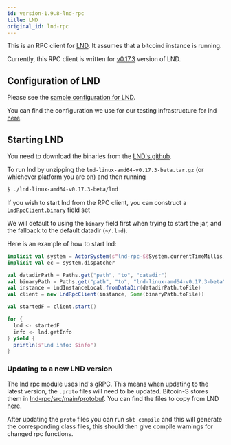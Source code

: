 ```yaml
---
id: version-1.9.8-lnd-rpc
title: LND
original_id: lnd-rpc
---
```


This is an RPC client for [LND](https://github.com/LightningNetwork/lnd). It assumes that a bitcoind instance is running.

Currently, this RPC client is written for [v0.17.3](https://github.com/lightningnetwork/lnd/releases/tag/v0.17.3-beta) version of LND.

## Configuration of LND

Please see the [sample configuration for LND](https://github.com/lightningnetwork/lnd/blob/v0.17.3-beta/sample-lnd.conf).

You can find the configuration we use for our testing infrastructure for lnd [here](https://github.com/bitcoin-s/bitcoin-s/blob/656e0928bf1bf4f511f60dec625699b454f29a1f/testkit/src/main/scala/org/bitcoins/testkit/lnd/LndRpcTestUtil.scala#L90).

## Starting LND

You need to download the binaries from the [LND's github](https://github.com/lightningnetwork/lnd/releases/tag/v0.17.3-beta).

To run lnd by unzipping the `lnd-linux-amd64-v0.17.3-beta.tar.gz` (or whichever platform you are on) and then running

```bash
$ ./lnd-linux-amd64-v0.17.3-beta/lnd
```

If you wish to start lnd from the RPC client, you can construct a [`LndRpcClient.binary`](https://github.com/bitcoin-s/bitcoin-s/blob/656e0928bf1bf4f511f60dec625699b454f29a1f/lnd-rpc/src/main/scala/org/bitcoins/lnd/rpc/LndRpcClient.scala#L35) field set

We will default to using the `binary` field first when trying to start the jar, and the fallback to the default datadir (`~/.lnd`).

Here is an example of how to start lnd:


```scala
implicit val system = ActorSystem(s"lnd-rpc-${System.currentTimeMillis}")
implicit val ec = system.dispatcher

val datadirPath = Paths.get("path", "to", "datadir")
val binaryPath = Paths.get("path", "to", "lnd-linux-amd64-v0.17.3-beta", "lnd")
val instance = LndInstanceLocal.fromDataDir(datadirPath.toFile)
val client = new LndRpcClient(instance, Some(binaryPath.toFile))

val startedF = client.start()

for {
  lnd <- startedF
  info <- lnd.getInfo
} yield {
  println(s"Lnd info: $info")
}
```

### Updating to a new LND version

The lnd rpc module uses lnd's gRPC. This means when updating to the latest version, the `.proto` files will need to be updated.
Bitcoin-S stores them in [lnd-rpc/src/main/protobuf](https://github.com/bitcoin-s/bitcoin-s/tree/master/lnd-rpc/src/main/protobuf).
You can find the files to copy from LND [here](https://github.com/lightningnetwork/lnd/tree/master/lnrpc).

After updating the `proto` files you can run `sbt compile` and this will generate the corresponding class files, this should then give
compile warnings for changed rpc functions.
